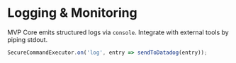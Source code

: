 # Logging & Monitoring

MVP Core emits structured logs via `console`.
Integrate with external tools by piping stdout.

```ts
SecureCommandExecutor.on('log', entry => sendToDatadog(entry));
```
